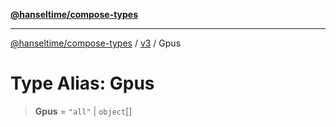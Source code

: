 [**@hanseltime/compose-types**](../../../../README.md)

***

[@hanseltime/compose-types](../../../../README.md) / [v3](../README.md) / Gpus

# Type Alias: Gpus

> **Gpus** = `"all"` \| `object`[]
